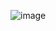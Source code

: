 ![image](https://user-images.githubusercontent.com/112846041/196115226-82500ef4-7617-44b1-9ff4-9d758ff39013.png)
